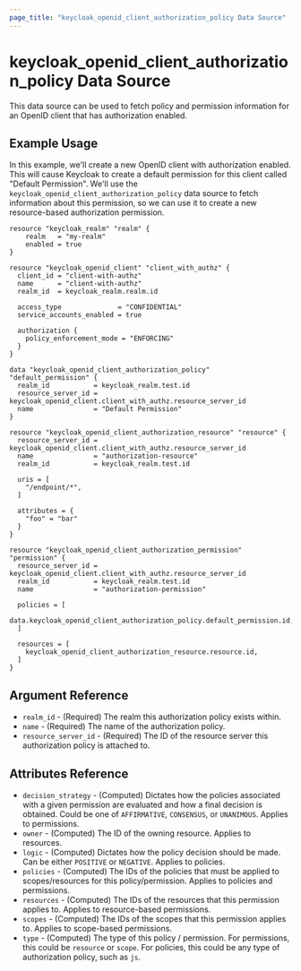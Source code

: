 ```yaml
---
page_title: "keycloak_openid_client_authorization_policy Data Source"
---
```


# keycloak\_openid\_client\_authorization\_policy Data Source

This data source can be used to fetch policy and permission information for an OpenID client that has authorization enabled.

## Example Usage

In this example, we'll create a new OpenID client with authorization enabled. This will cause Keycloak to create a default
permission for this client called "Default Permission". We'll use the `keycloak_openid_client_authorization_policy` data
source to fetch information about this permission, so we can use it to create a new resource-based authorization permission.

```hcl
resource "keycloak_realm" "realm" {
    realm   = "my-realm"
    enabled = true
}

resource "keycloak_openid_client" "client_with_authz" {
  client_id = "client-with-authz"
  name      = "client-with-authz"
  realm_id  = keycloak_realm.realm.id

  access_type              = "CONFIDENTIAL"
  service_accounts_enabled = true

  authorization {
    policy_enforcement_mode = "ENFORCING"
  }
}

data "keycloak_openid_client_authorization_policy" "default_permission" {
  realm_id           = keycloak_realm.test.id
  resource_server_id = keycloak_openid_client.client_with_authz.resource_server_id
  name               = "Default Permission"
}

resource "keycloak_openid_client_authorization_resource" "resource" {
  resource_server_id = keycloak_openid_client.client_with_authz.resource_server_id
  name               = "authorization-resource"
  realm_id           = keycloak_realm.test.id

  uris = [
    "/endpoint/*",
  ]

  attributes = {
    "foo" = "bar"
  }
}

resource "keycloak_openid_client_authorization_permission" "permission" {
  resource_server_id = keycloak_openid_client.client_with_authz.resource_server_id
  realm_id           = keycloak_realm.test.id
  name               = "authorization-permission"

  policies = [
    data.keycloak_openid_client_authorization_policy.default_permission.id,
  ]

  resources = [
    keycloak_openid_client_authorization_resource.resource.id,
  ]
}
```

## Argument Reference

- `realm_id` - (Required) The realm this authorization policy exists within.
- `name` - (Required) The name of the authorization policy.
- `resource_server_id` - (Required) The ID of the resource server this authorization policy is attached to.

## Attributes Reference

- `decision_strategy` - (Computed) Dictates how the policies associated with a given permission are evaluated and how a final decision is obtained. Could be one of `AFFIRMATIVE`, `CONSENSUS`, or `UNANIMOUS`. Applies to permissions.
- `owner` - (Computed) The ID of the owning resource. Applies to resources.
- `logic` - (Computed) Dictates how the policy decision should be made. Can be either `POSITIVE` or `NEGATIVE`. Applies to policies.
- `policies` - (Computed) The IDs of the policies that must be applied to scopes/resources for this policy/permission. Applies to policies and permissions.
- `resources` - (Computed) The IDs of the resources that this permission applies to. Applies to resource-based permissions.
- `scopes` - (Computed) The IDs of the scopes that this permission applies to. Applies to scope-based permissions.
- `type` - (Computed) The type of this policy / permission. For permissions, this could be `resource` or `scope`. For policies, this could be any type of authorization policy, such as `js`.
